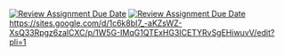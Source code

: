 [![Review Assignment Due Date](https://classroom.github.com/assets/deadline-readme-button-24ddc0f5d75046c5622901739e7c5dd533143b0c8e959d652212380cedb1ea36.svg)](https://classroom.github.com/a/gTiETg9a)
[![Review Assignment Due Date](https://classroom.github.com/assets/deadline-readme-button-8d59dc4de5201274e310e4c54b9627a8934c3b88527886e3b421487c677d23eb.svg)](https://classroom.github.com/a/gTiETg9a)
https://sites.google.com/d/1c6k8bI7_-aKZsWZ-XsQ33Rpgz6zalCXC/p/1W5G-IMqG1QTExHG3ICETYRvSgEHiwuvV/edit?pli=1
